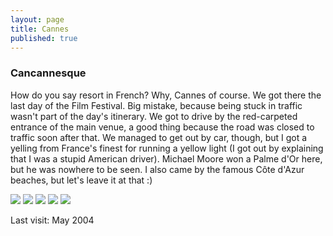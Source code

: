 ```yaml
---
layout: page
title: Cannes
published: true
---
```

<h3>Cancannesque</h3>

How do you say resort in French? Why, Cannes of course. We got there the last day of the Film Festival. Big mistake, because being stuck in traffic wasn't part of the day's itinerary. We got to drive by the red-carpeted entrance of the main venue, a good thing because the road was closed to traffic soon after that. We managed to get out by car, though, but I got a yelling from France's finest for running a yellow light (I got out by explaining that I was a stupid American driver). Michael Moore won a Palme d'Or here, but he was nowhere to be seen. I also came by the famous Côte d'Azur beaches, but let's leave it at that :)

<img src='https://dl.dropboxusercontent.com/u/52804626/cannes/cannesclocktower.jpg'/>
<img src='https://dl.dropboxusercontent.com/u/52804626/cannes/cannescoastline.jpg'/>
<img src='https://dl.dropboxusercontent.com/u/52804626/cannes/cannespastelfacades.jpg'/>
<img src='https://dl.dropboxusercontent.com/u/52804626/cannes/cannesrooftops.jpg'/>
<img src='https://dl.dropboxusercontent.com/u/52804626/cannes/cannesroses.jpg'/>

Last visit: May 2004

